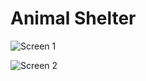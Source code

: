 # Animal Shelter

![Screen 1](https://user-images.githubusercontent.com/44488666/100426604-be09c780-30c3-11eb-863b-900417c39a8c.png)

![Screen 2](https://user-images.githubusercontent.com/44488666/100426960-4a1bef00-30c4-11eb-81d3-87512c65b2dc.png)
